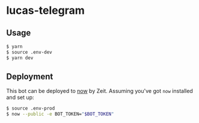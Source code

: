 # lucas-telegram

## Usage

```sh
$ yarn
$ source .env-dev
$ yarn dev
```

## Deployment

This bot can be deployed to [now](https://zeit.co/now) by Zeit.
Assuming you've got `now` installed and set up:

```sh
$ source .env-prod
$ now --public -e BOT_TOKEN="$BOT_TOKEN"
```

